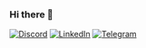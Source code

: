 ### Hi there 👋
<a href='https://discordapp.com/users/122337782218752004'>![Discord](https://img.shields.io/badge/Discord-%235865F2.svg?style=for-the-badge&logo=discord&logoColor=white)</a>
<a href='www.linkedin.com/in/yaroslav-pervushin'>![LinkedIn](https://img.shields.io/badge/linkedin-%230077B5.svg?style=for-the-badge&logo=linkedin&logoColor=white)</a>
<a href='https://t.me/YaroslavPervushin'>![Telegram](https://img.shields.io/badge/Telegram-2CA5E0?style=for-the-badge&logo=telegram&logoColor=white)</a>

<!--
**ZioGrape/ZioGrape** is a ✨ _special_ ✨ repository because its `README.md` (this file) appears on your GitHub profile.

Here are some ideas to get you started:

- 🔭 I’m currently working on ...
- 🌱 I’m currently learning ...
- 👯 I’m looking to collaborate on ...
- 🤔 I’m looking for help with ...
- 💬 Ask me about ...
- 📫 How to reach me: ...
- 😄 Pronouns: ...
- ⚡ Fun fact: ...
-->
